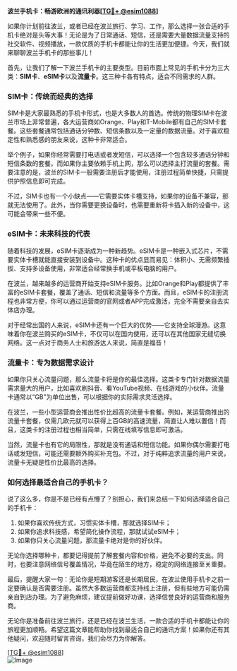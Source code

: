 **波兰手机卡：畅游欧洲的通讯利器[[TG💪+ @esim1088](https://t.me/s/esim1088)]**

如果你计划前往波兰，或者已经在波兰旅行、学习、工作，那么选择一张合适的手机卡绝对是头等大事！无论是为了日常通话、短信，还是需要大量数据流量支持的社交软件、视频播放，一款优质的手机卡都能让你的生活更加便捷。今天，我们就来聊聊波兰手机卡的那些事儿！

首先，让我们了解一下波兰手机卡的主要类型。目前市面上常见的手机卡分为三大类：**SIM卡**、**eSIM卡**以及**流量卡**。这三种卡各有特点，适合不同需求的人群。

### SIM卡：传统而经典的选择

SIM卡是大家最熟悉的手机卡形式，也是大多数人的首选。传统的物理SIM卡在波兰市场上非常普遍，各大运营商如Orange、Play和T-Mobile都有自己的SIM卡套餐。这些套餐通常包括通话分钟数、短信条数以及一定量的数据流量。对于喜欢稳定性和熟悉感的朋友来说，这种卡非常适合。

举个例子，如果你经常需要打电话或者发短信，可以选择一个包含较多通话分钟和短信条数的套餐。而如果你主要依赖手机上网，那么可以选择主打流量的套餐。需要注意的是，波兰的SIM卡一般需要注册后才能使用，注册过程简单快捷，只需提供护照信息即可完成。

不过，SIM卡也有一个小缺点——它需要实体卡槽支持，如果你的设备不兼容，那就无法使用了。此外，当你需要更换设备时，也需要重新将卡插入新的设备中，这可能会带来一些不便。

### eSIM卡：未来科技的代表

随着科技的发展，eSIM卡逐渐成为一种新趋势。eSIM卡是一种嵌入式芯片，不需要实体卡槽就能直接安装到设备中。这种卡的优点显而易见：体积小、无需频繁插拔、支持多设备使用，非常适合经常换手机或平板电脑的用户。

在波兰，越来越多的运营商开始支持eSIM卡服务。比如Orange和Play都提供了丰富的eSIM卡套餐，覆盖了通话、短信和流量等多个方面。而且，eSIM卡的注册流程也非常方便，你可以通过运营商的官网或者APP完成激活，完全不需要亲自去实体店办理。

对于经常出国的人来说，eSIM卡还有一个巨大的优势——它支持全球漫游。这意味着你在波兰购买的eSIM卡，不仅可以在国内使用，还可以在其他国家无缝切换网络。这一点对于商务人士和旅游达人来说，简直是福音！

### 流量卡：专为数据需求设计

如果你只关心流量问题，那么流量卡将是你的最佳选择。这类卡专门针对数据流量需求量大的用户，比如喜欢刷抖音、看YouTube视频、在线游戏的小伙伴。流量卡通常以“GB”为单位出售，可以根据你的实际需求灵活选择。

在波兰，一些小型运营商会推出性价比超高的流量卡套餐。例如，某运营商推出的流量卡套餐，仅需几欧元就可以获得上百GB的高速流量，简直让人难以置信！而且，这类卡的注册过程也相当简单，只需在线填写信息即可激活。

当然，流量卡也有它的局限性，那就是没有通话和短信功能。如果你偶尔需要打电话或发短信，可能还需要额外购买补充包。不过，对于纯粹追求流量的用户来说，流量卡无疑是性价比最高的选择。

### 如何选择最适合自己的手机卡？

说了这么多，你是不是已经有点懵了？别担心，我们来总结一下如何选择适合自己的手机卡：

1. 如果你喜欢传统方式，习惯实体卡槽，那就选择SIM卡；
2. 如果你追求科技感，希望简化操作流程，那就试试eSIM卡；
3. 如果你只关心流量问题，那流量卡绝对是你的好伙伴。

无论你选择哪种卡，都要记得提前了解套餐内容和价格，避免不必要的支出。同时，也要注意网络信号覆盖情况，毕竟在陌生的地方，稳定的网络连接至关重要。

最后，提醒大家一句：无论你是短期游客还是长期居民，在波兰使用手机卡之前一定要确认是否需要注册。虽然大多数运营商都支持线上注册，但有些地方可能仍需亲自到店办理。为了避免麻烦，建议提前做好功课，选择信誉良好的运营商和服务商。

无论你是准备前往波兰旅行，还是已经在波兰生活，一款合适的手机卡都能让你的旅程更加顺畅。希望这篇文章能帮助你找到最适合自己的通讯方案！如果你还有其他疑问，欢迎随时留言咨询，我们会尽力为你解答。

[[TG💪+ @esim1088](https://t.me/s/esim1088)]  
![Image](https://i.postimg.cc/4NQfJmqS/Snipaste-2025-05-13-00-14-12.png)